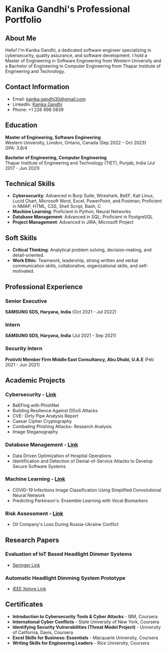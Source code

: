 
# Kanika Gandhi's Professional Portfolio

## About Me
Hello! I'm Kanika Gandhi, a dedicated software engineer specializing in cybersecurity, quality assurance, and software development. I hold a Master of Engineering in Software Engineering from Western University and a Bachelor of Engineering in Computer Engineering from Thapar Institute of Engineering and Technology.

## Contact Information
- Email: [kanika.gandhi30@gmail.com](mailto:kanika.gandhi30@gmail.com)
- LinkedIn: [Kanika Gandhi](https://www.linkedin.com/in/kanika-gandhi-82669a1b4)
- Phone: +1 226 998 0839

## Education
**Master of Engineering, Software Engineering**  
Western University, London, Ontario, Canada (Sep 2022 - Oct 2023)  
GPA: 3.8/4

**Bachelor of Engineering, Computer Engineering**  
Thapar Institute of Engineering and Technology (TIET), Punjab, India (Jul 2017 - Jun 2021)

## Technical Skills
- **Cybersecurity**: Advanced in Burp Suite, Wireshark, BeEF, Kali Linux, Lucid Chart, Microsoft Word, Excel, PowerPoint, and Postman; Proficient in NMAP, HTML, CSS, Shell Script, Bash, C
- **Machine Learning**: Proficient in Python, Neural Networks
- **Database Management**: Advanced in SQL; Proficient in PostgreSQL
- **Project Management**: Advanced in JIRA, Microsoft Project

## Soft Skills
- **Critical Thinking**: Analytical problem solving, decision-making, and detail-oriented.
- **Work Ethic**: Teamwork, leadership, strong written and verbal communication skills, collaborative, organizational skills, and self-motivated.

## Professional Experience
### Senior Executive 
**SAMSUNG SDS, Haryana, India** (Oct 2021 - Jul 2022)

### Intern
**SAMSUNG SDS, Haryana, India** (Jul 2021 - Sep 2021)

### Security Intern
**Protiviti Member Firm Middle East Consultancy, Abu Dhabi, U.A.E** (Feb 2021 - Jun 2021)

## Academic Projects

### Cybersecurity - [Link](https://github.com/KanikaGandhii/PROJECTS/tree/main/Cyber%20Security)
- BeEFing with PhishNet
- Building Resilience Against DDoS Attacks
- CVE- Dirty Pipe Analysis Report
- Caesar Cipher Cryptography
- Combating Phishing Attacks- Research Analysis
- Image Steganography

### Database Management - [Link](https://github.com/KanikaGandhii/PROJECTS/tree/main/Database%20Management)
- Data Driven Optimization of Hospital Operations
- Identification and Detection of Denial-of-Service Attacks to Develop Secure Software Systems

### Machine Learning - [Link](https://github.com/KanikaGandhii/PROJECTS/tree/main/Machine%20Learning)
- COVID-19 Infections Image Classification Using Simplified Convolutional Neural Network
- Predicting Parkinson's: Ensemble Learning with Vocal Biomarkers

### Risk Assessment - [Link](https://github.com/KanikaGandhii/PROJECTS/tree/main/Risk%20Assessment/Oil%20company's%20loss%20during%20Russia-Ukraine%20conflict)
- Oil Company's Loss During Russia-Ukraine Conflict

## Research Papers
### Evaluation of IoT Based Headlight Dimmer Systems
- [Springer Link](https://link.springer.com/chapter/10.1007/978-981-16-2164-2_4)

### Automatic Headlight Dimming System Prototype
- [IEEE Xplore Link](https://ieeexplore.ieee.org/abstract/document/9459271/citations?tabFilter=papers#citations)

## Certificates
- **Introduction to Cybersecurity Tools & Cyber Attacks** - IBM, Coursera
- **International Cyber Conflicts** - State University of New York, Coursera
- **Identifying Security Vulnerabilities (Threat Model Project)** - University of California, Davis, Coursera
- **Excel Skills for Business: Essentials** - Macquarie University, Coursera
- **Writing Skills for Engineering Leaders** - Rice University, Coursera
